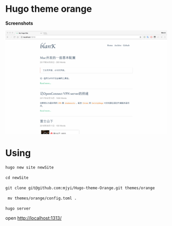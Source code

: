 # Hugo theme orange

**Screenshots**

![img-1](screenshots/screenshot.png)

# Using

```
hugo new site newSite

cd newSite

git clone git@github.com:mjyi/Hugo-theme-Orange.git themes/orange

 mv themes/orange/config.toml .

hugo server
```

open [http://localhost:1313/](http://localhost:1313/)
